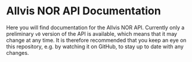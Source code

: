 # Allvis NOR API Documentation

Here you will find documentation for the Allvis NOR API. Currently
only a preliminary `v0` version of the API is available, which means
that it may change at any time. It is therefore recommended that you
keep an eye on this repository, e.g. by watching it on GitHub, to stay
up to date with any changes.

